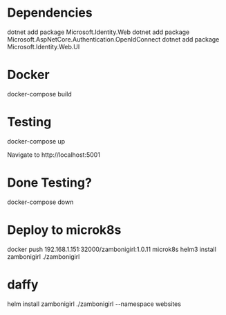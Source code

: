 # Dependencies

dotnet add package Microsoft.Identity.Web
dotnet add package Microsoft.AspNetCore.Authentication.OpenIdConnect
dotnet add package Microsoft.Identity.Web.UI

# Docker
docker-compose build

# Testing
docker-compose up

Navigate to http://localhost:5001

# Done Testing?
docker-compose down

# Deploy to microk8s

docker push 192.168.1.151:32000/zambonigirl:1.0.11
microk8s helm3 install zambonigirl ./zambonigirl

# daffy
helm install zambonigirl ./zambonigirl --namespace websites
